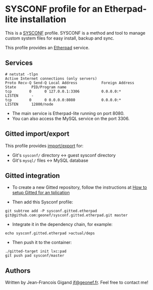 # SYSCONF profile for an Etherpad-lite installation

This is a [SYSCONF](https://github.com/geonef/sysconf.base)
profile. SYSCONF is a method and tool to manage custom system files
for easy install, backup and sync.

This profile provides an [Etherpad](http://etherpad.org/) service.


## Services

```
# netstat -tlpn
Active Internet connections (only servers)
Proto Recv-Q Send-Q Local Address           Foreign Address         State       PID/Program name
tcp        0      0 127.0.0.1:3306          0.0.0.0:*               LISTEN      -               
tcp        0      0 0.0.0.0:8080            0.0.0.0:*               LISTEN      12800/node
```

* The main service is Etherpad-lite running on port 8080.
* You can also access the MySQL service on the port 3306.


## Gitted import/export

This profile provides [import/export](tree/etc/gitted/sync/) for:
* Git's ```sysconf/``` directory <-> guest sysconf directory
* Git's ```mysql/``` files <-> MySQL database


## Gitted integration

* To create a new Gitted repository, follow the instructions at
  [How to setup Gitted for an tplication](http://gitted.io/tutorial/setup-gitted-sysconf/)
  
* Then add this Sysconf profile:
```
git subtree add -P sysconf.gitted.etherpad git@github.com:geonef/sysconf.gitted.etherpad.git master
```

* Integrate it in the dependency chain, for example:
```
echo sysconf.gitted.etherpad >actual/deps
```

* Then push it to the container:
```
./gitted-target init lxc:pad
git push pad sysconf/master
```


## Authors

Written by Jean-Francois Gigand <jf@geonef.fr>. Feel free to contact me!
